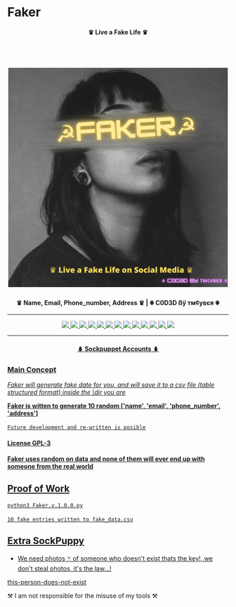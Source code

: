 # Faker
 <h4 align="center"> ♛ Live a Fake Life ♛ </h4>


<h1 align="center">
  <br>
  <a href="https://github.com/tmcybers/Faker"><img src="Faker.png" width="500px" alt="faker"></a>
</h1>

<h4 align="center"> ♛ Name, Email, Phone_number, Address ♛  | ☬ C0D3D ßÿ тм¢увєя ☬ </h4>

---

<p align="center">
<a href="https://github.com/tmcybers/Latest-Cyber-News/"><img src="https://img.shields.io/badge/python3-yellowgreen">
<a href="https://github.com/tmcybers/Latest-Cyber-News/releases/tag/latest_cyber_news"><img src="https://img.shields.io/badge/downloads-6734-green">
<a href="https://github.com/tmcybers/Latest-Cyber-News/releases/tag/latest_cyber_news"><img src="https://img.shields.io/badge/releases-v.1.0.0-red">
<a href="https://github.com/tmcybers/Latest-Cyber-News/releases/tag/latest_cyber_news"><img src="https://img.shields.io/badge/contributors-☬тм¢увєя ☬-orange">
<a href="https://github.com/tmcybers/Latest-Cyber-News/issues"><img src="https://img.shields.io/badge/open%20issues-0-blue">
<a href="https://github.com/tmcybers/Latest-Cyber-News/discussions"><img src="https://img.shields.io/badge/discussions-0-orange">
<a href="https://t.me/+l5WYQySOL-0yMDQ0"><img src="https://img.shields.io/badge/chat-online-brightgreen?style=plastic&logo=telegram">
<a href="https://twitter.com/tmcybers"><img src="https://img.shields.io/badge/folow-tmcyber-blue?style=plastic&logo=twitter">
<a href="https://ioc.exchange/@tmcyber"><img src="https://img.shields.io/badge/folow-tmcyber-blue?style=plastic&logo=mastodon">
<a href="https://tmcybers.github.io/blog"><img src="https://img.shields.io/badge/Write%20ups-Blog-red?style=plastic&logo=hackthebox">
  <a href="https://wakatime.com/@tmcyber"><img src="https://img.shields.io/badge/Developer-Blog-orange?style=plastic&logo=python">
<a href="https://tmcybers.github.io/Donate"><img src="https://img.shields.io/badge/support-tmcyber-blue?style=plastic&logo=donate">
<a href="https://ko-fi.com/tmcyber"><img src="https://img.shields.io/badge/Support%20me-Ko--Fi-brightgreen?style=plastic&logo=ko-fi">

</p>
  
---

 <h4 align="center"> 🪆 Sockpuppet Accounts 🪆 </h4>
 

 
### Main Concept

*Faker will generate fake date for you, and will save it to a csv file (table structured format) inside the \dir you are*

**Faker is witten to generate 10 random ['name', 'email', 'phone_number', 'address']**

`Future development and re-written is posible`

#### License GPL-3


#### Faker uses random on data and none of them will ever end up with someone from the real world

## Proof of Work

```
python3 Faker.v.1.0.0.py

10 fake entries written to fake_data.csv
```


## Extra SockPuppy

* We need photos 🃏 of someone who doesn't exist thats the key!, we don't steal photos, it's the law...!

[this-person-does-not-exist](https://this-person-does-not-exist.com/en)







⚒️ I am not responsible for the misuse of my tools ⚒️

